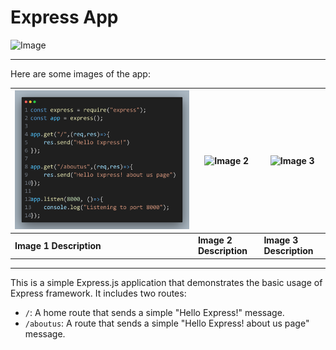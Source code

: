 # Express App
![Image](https://encrypted-tbn0.gstatic.com/images?q=tbn:ANd9GcR2_RY4COV565Nju7b4ZI5tsPkJQT1imxdFXg&s)

---
Here are some images of the app:

| ![Image 1](Routing.png) | ![Image 2](WhatsAppImage2025-01-11at11.14.29AM.png) | ![Image 3](images/image3.jpg) |
|------------------------------|------------------------------|------------------------------|
| **Image 1 Description**       | **Image 2 Description**       | **Image 3 Description**       |

---

This is a simple Express.js application that demonstrates the basic usage of Express framework. It includes two routes:

- `/`: A home route that sends a simple "Hello Express!" message.
- `/aboutus`: A route that sends a simple "Hello Express! about us page" message.

